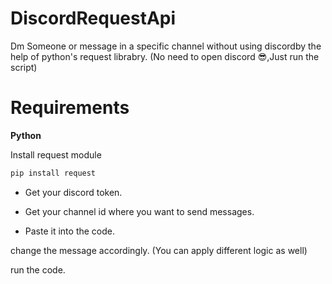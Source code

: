 # DiscordRequestApi

Dm Someone or message in a specific channel without using discordby the help of python's request librabry. (No need to open discord 😎,Just run the script)

# Requirements

**Python**

Install request module
```bash
pip install request
```

- Get your discord token.

- Get your channel id where you want to send messages.

- Paste it into the code.

change the message accordingly. (You can apply different logic as well)

run the code.
